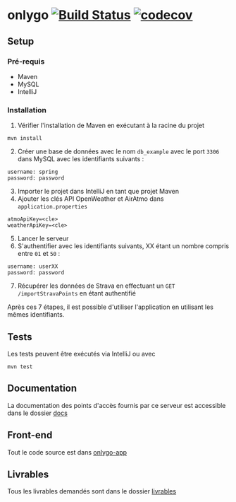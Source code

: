 # onlygo [![Build Status](https://travis-ci.org/heptastique/onlygo.svg?branch=master)](https://travis-ci.org/heptastique/onlygo) [![codecov](https://codecov.io/gh/heptastique/onlygo/branch/master/graph/badge.svg)](https://codecov.io/gh/heptastique/onlygo)

## Setup

### Pré-requis
- Maven
- MySQL
- IntelliJ

### Installation
1. Vérifier l'installation de Maven en exécutant à la racine du projet
```
mvn install
```
2. Créer une base de données avec le nom `db_example` avec le port `3306` dans MySQL avec les identifiants suivants :
```
username: spring
password: password
```
3. Importer le projet dans IntelliJ en tant que projet Maven
4. Ajouter les clés API OpenWeather et AirAtmo dans `application.properties`

```
atmoApiKey=<cle>
weatherApiKey=<cle>
```
5. Lancer le serveur
6. S'authentifier avec les identifiants suivants, XX étant un nombre compris entre `01` et `50` :
```
username: userXX
password: password
```
7. Récupérer les données de Strava en effectuant un `GET /importStravaPoints` en étant authentifié

Après ces 7 étapes, il est possible d'utiliser l'application en utilisant les mêmes identifiants.

## Tests
Les tests peuvent être exécutés via IntelliJ ou avec
```
mvn test
```

## Documentation

La documentation des points d'accès fournis par ce serveur est accessible dans le dossier [docs](https://github.com/heptastique/onlygo/tree/master/docs)

## Front-end

Tout le code source est dans [onlygo-app](https://github.com/heptastique/onlygo-app)

## Livrables

Tous les livrables demandés sont dans le dossier [livrables](https://github.com/heptastique/onlygo/tree/master/livrables)
